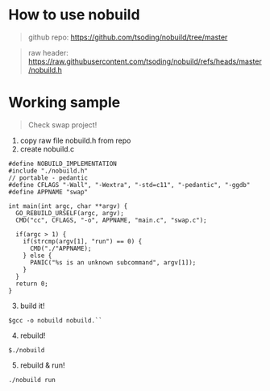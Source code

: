 # How to use nobuild

>github repo:
https://github.com/tsoding/nobuild/tree/master

>raw header:
https://raw.githubusercontent.com/tsoding/nobuild/refs/heads/master/nobuild.h

# Working sample
> Check swap project!

1. copy raw file nobuild.h from repo
2. create nobuild.c
```
#define NOBUILD_IMPLEMENTATION
#include "./nobuild.h"
// portable - pedantic
#define CFLAGS "-Wall", "-Wextra", "-std=c11", "-pedantic", "-ggdb"
#define APPNAME "swap"

int main(int argc, char **argv) {
  GO_REBUILD_URSELF(argc, argv);
  CMD("cc", CFLAGS, "-o", APPNAME, "main.c", "swap.c");

  if(argc > 1) {
    if(strcmp(argv[1], "run") == 0) {
      CMD("./"APPNAME);
    } else {
      PANIC("%s is an unknown subcommand", argv[1]);
    }
  }
  return 0;
}
```

3. build it!
```
$gcc -o nobuild nobuild.`` 
```

4. rebuild!
```
$./nobuild
```

5. rebuild & run!
```
./nobuild run
```
